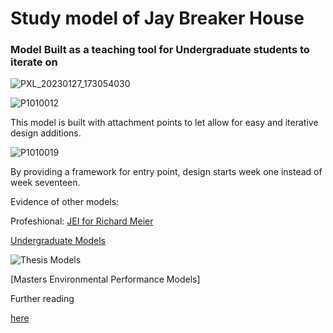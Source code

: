 # Study model of Jay Breaker House

### Model Built as a teaching tool for Undergraduate students to iterate on

![PXL_20230127_173054030](https://user-images.githubusercontent.com/31259842/215514861-8df8c3b9-d120-4c49-b4c5-64d164750e35.jpg)

![P1010012](https://user-images.githubusercontent.com/31259842/215509597-ffcdd408-8670-46d6-b87b-6a63644848c1.JPG)

This model is built with attachment points to let allow for easy and iterative design additions.

![P1010019](https://user-images.githubusercontent.com/31259842/215509846-1dbb1d05-e4a4-4783-820d-cd67215a8c8f.JPG)

By providing a framework for entry point, design starts week one instead of week seventeen.

Evidence of other models:

Profeshional:
[JEI for Richard Meier](https://meierpartners.com/project/jei-commercial-building)

[Undergraduate Models](models/Thesismodles/SPRINGBOOK_TEST2/1.jpeg)

![Thesis Models](models/Thesismodles/SPRINGBOOK_TEST2/1.jpeg)

[Masters Environmental Performance Models]

Further reading 

[here](www.trainsarefun.com/lirr/jamaica/jamaica.htm)
